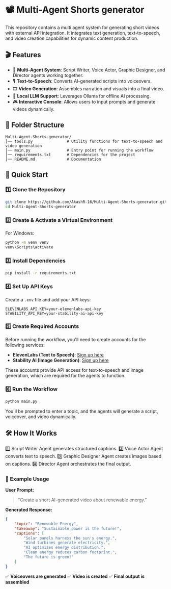 # 📽️ Multi-Agent Shorts generator
This repository contains a multi agent system for generating short videos with external API integration. It integrates text generation, text-to-speech, and video creation capabilities for dynamic content production.

## 🎬 Features
- 🤖 **Multi-Agent System**: Script Writer, Voice Actor, Graphic Designer, and Director agents working together.
- 🎙️ **Text-to-Speech**: Converts AI-generated scripts into voiceovers.
- 🎞️ **Video Generation**: Assembles narration and visuals into a final video.
- 🏡 **Local LLM Support**: Leverages Ollama for offline AI processing.
- 🎮 **Interactive Console**: Allows users to input prompts and generate videos dynamically.

## 📂 Folder Structure
```
Multi-Agent-Shorts-generator/
│── tools.py               # Utility functions for text-to-speech and video generation
│── main.py                # Entry point for running the workflow
│── requirements.txt       # Dependencies for the project
│── README.md              # Documentation
```

## 🚀 Quick Start

### 1️⃣ Clone the Repository
```bash
git clone https://github.com/AkashR-16/Multi-Agent-Shorts-generator.git
cd Multi-Agent-Shorts-generator
```

### 2️⃣ Create & Activate a Virtual Environment
For Windows:
```bash
python -m venv venv
venv\Scripts\activate
```

### 3️⃣ Install Dependencies
```bash
pip install -r requirements.txt
```

### 4️⃣ Set Up API Keys
Create a `.env` file and add your API keys:
```
ELEVENLABS_API_KEY=your-elevenlabs-api-key
STABILITY_API_KEY=your-stability-ai-api-key
```
### 5️⃣ Create Required Accounts  
Before running the workflow, you'll need to create accounts for the following services:  

- **ElevenLabs (Text to Speech)**: [Sign up here](https://try.elevenlabs.io/)
- **Stability AI (Image Generation)**: [Sign up here](https://platform.stability.ai/)  

These accounts provide API access for text-to-speech and image generation, which are required for the agents to function.

### 6️⃣ Run the Workflow
```bash
python main.py
```
You'll be prompted to enter a topic, and the agents will generate a script, voiceover, and video dynamically.

## 🛠️ How It Works
1️⃣ Script Writer Agent generates structured captions.
2️⃣ Voice Actor Agent converts text to speech.
3️⃣ Graphic Designer Agent creates images based on captions.
4️⃣ Director Agent orchestrates the final output.

### 🎯 Example Usage
**User Prompt:**
> "Create a short AI-generated video about renewable energy."

**Generated Response:**
```json
{
    "topic": "Renewable Energy",
    "takeaway": "Sustainable power is the future!",
    "captions": [
        "Solar panels harness the sun's energy.",
        "Wind turbines generate electricity.",
        "AI optimizes energy distribution.",
        "Clean energy reduces carbon footprint.",
        "The future is green!"
    ]
}
```
✅ **Voiceovers are generated**
✅ **Video is created**
✅ **Final output is assembled**



